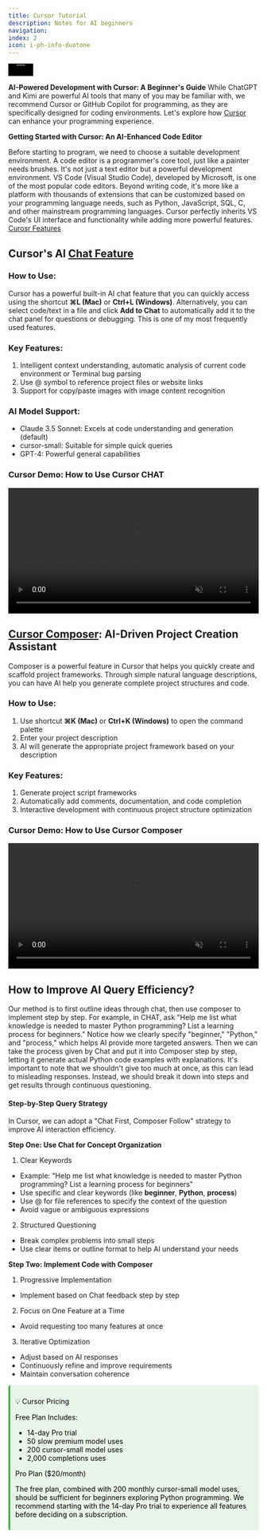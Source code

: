 ```yaml
---
title: Cursor Tutorial
description: Notes for AI beginners
navigation:
index: 2
icon: i-ph-info-duotone
---
```


<div style="display: flex; align-items: center;">
  <video 
    style="width: 50px;" 
    autoplay 
    loop 
    muted 
    playsinline>
    <source src="https://www.cursor.com/assets/images/logo-resized.mp4" type="video/mp4">
  </video>
</div>

**AI-Powered Development with Cursor: A Beginner's Guide**
While ChatGPT and Kimi are powerful AI tools that many of you may be familiar with, we recommend Cursor or GitHub Copilot for programming, as they are specifically designed for coding environments. Let's explore how [Cursor](https://www.cursor.com/) can enhance your programming experience.


**Getting Started with Cursor: An AI-Enhanced Code Editor**

Before starting to program, we need to choose a suitable development environment. A code editor is a programmer's core tool, just like a painter needs brushes. It's not just a text editor but a powerful development environment. VS Code (Visual Studio Code), developed by Microsoft, is one of the most popular code editors. Beyond writing code, it's more like a platform with thousands of extensions that can be customized based on your programming language needs, such as Python, JavaScript, SQL, C, and other mainstream programming languages. Cursor perfectly inherits VS Code's UI interface and functionality while adding more powerful features. [Curosr Features](https://www.cursor.com/features)

## Cursor's AI [Chat Feature](https://docs.cursor.com/chat/overview)
### How to Use:
Cursor has a powerful built-in AI chat feature that you can quickly access using the shortcut **⌘L (Mac)** or **Ctrl+L (Windows)**. Alternatively, you can select code/text in a file and click **Add to Chat** to automatically add it to the chat panel for questions or debugging. This is one of my most frequently used features.

### Key Features:
1. Intelligent context understanding, automatic analysis of current code environment or Terminal bug parsing
2. Use @ symbol to reference project files or website links
3. Support for copy/paste images with image content recognition

### AI Model Support:
- Claude 3.5 Sonnet: Excels at code understanding and generation (default)
- cursor-small: Suitable for simple quick queries
- GPT-4: Powerful general capabilities

### Cursor Demo: How to Use Cursor CHAT
<video 
  width="100%" 
  autoplay 
  loop 
  muted 
  playsinline 
  controls>
  <source src="https://www.cursor.com/videos/chat.mp4" type="video/mp4">
  Your browser does not support the video tag.
</video>


## [Cursor Composer](https://docs.cursor.com/cmdk/overview): AI-Driven Project Creation Assistant
Composer is a powerful feature in Cursor that helps you quickly create and scaffold project frameworks. Through simple natural language descriptions, you can have AI help you generate complete project structures and code.

### How to Use:
1. Use shortcut **⌘K (Mac)** or **Ctrl+K (Windows)** to open the command palette
2. Enter your project description
3. AI will generate the appropriate project framework based on your description

### Key Features:
1. Generate project script frameworks
2. Automatically add comments, documentation, and code completion
3. Interactive development with continuous project structure optimization

### Cursor Demo: How to Use Cursor Composer

<video 
  width="100%" 
  autoplay 
  loop 
  muted 
  playsinline 
  controls>
  <source src="https://www.cursor.com/videos/cmdkloop2.mp4" type="video/mp4">
  Your browser does not support the video tag.
</video>

## How to Improve AI Query Efficiency?
Our method is to first outline ideas through chat, then use composer to implement step by step. For example, in CHAT, ask "Help me list what knowledge is needed to master Python programming? List a learning process for beginners." Notice how we clearly specify "beginner," "Python," and "process," which helps AI provide more targeted answers. Then we can take the process given by Chat and put it into Composer step by step, letting it generate actual Python code examples with explanations. It's important to note that we shouldn't give too much at once, as this can lead to misleading responses. Instead, we should break it down into steps and get results through continuous questioning.

#### Step-by-Step Query Strategy
In Cursor, we can adopt a "Chat First, Composer Follow" strategy to improve AI interaction efficiency.

**Step One: Use Chat for Concept Organization**
1. Clear Keywords
- Example: "Help me list what knowledge is needed to master Python programming? List a learning process for beginners"
- Use specific and clear keywords (like **beginner**, **Python**, **process**)
- Use @ for file references to specify the context of the question
- Avoid vague or ambiguous expressions

2. Structured Questioning
- Break complex problems into small steps
- Use clear items or outline format to help AI understand your needs

**Step Two: Implement Code with Composer**
1. Progressive Implementation
- Implement based on Chat feedback step by step
2. Focus on One Feature at a Time
- Avoid requesting too many features at once
3. Iterative Optimization
- Adjust based on AI responses
- Continuously refine and improve requirements
- Maintain conversation coherence




<div class="tip" style="
  background-color: #e8f5e9; 
  padding: 10px; 
  border-radius: 5px; 
  border-left: 4px solid #4caf50;
  color: #000;
  @media (prefers-color-scheme: dark) {
    background-color: #1b3320;
    border-left-color: #2e7d32;
    color: #fff;
  }
">

💡 Cursor Pricing

Free Plan Includes:

- 14-day Pro trial
- 50 slow premium model uses
- 200 cursor-small model uses
- 2,000 completions uses

Pro Plan ($20/month)

The free plan, combined with 200 monthly cursor-small model uses, should be sufficient for beginners exploring Python programming. We recommend starting with the 14-day Pro trial to experience all features before deciding on a subscription.

</div>